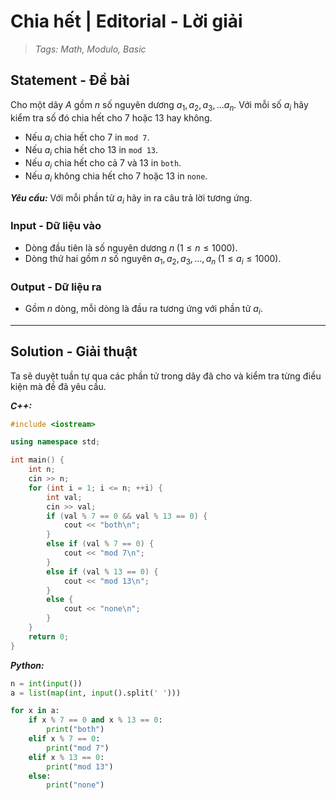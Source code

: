 
# Chia hết | Editorial - Lời giải

> *Tags: Math, Modulo, Basic*

## Statement - Đề bài

Cho một dãy $A$ gồm $n$ số nguyên dương $a_1, a_2, a_3, \ldots a_n$. Với mỗi số $a_i$ hãy kiểm tra số đó chia hết cho $7$ hoặc $13$ hay không.

- Nếu $a_i$ chia hết cho $7$ in `mod 7`.
- Nếu $a_i$ chia hết cho $13$ in `mod 13`.
- Nếu $a_i$ chia hết cho cả $7$ và $13$ in `both`.
- Nếu $a_i$ không chia hết cho $7$ hoặc $13$ in `none`.

***Yêu cầu:*** Với mỗi phần tử $a_i$ hãy in ra câu trả lời tương ứng.

### Input - Dữ liệu vào

- Dòng đầu tiên là số nguyên dương $n \; (1 \le n \le 1000)$.
- Dòng thứ hai gồm $n$ số nguyên $a_1, a_2, a_3, \ldots, a_n \; (1 \le a_i \le 1000)$.

### Output - Dữ liệu ra

- Gồm $n$ dòng, mỗi dòng là đầu ra tương ứng với phần tử $a_i$.

---

## Solution - Giải thuật

Ta sẽ duyệt tuần tự qua các phần tử trong dãy đã cho và kiểm tra từng điều kiện mà đề đã yêu cầu.

***C++:***

```cpp
#include <iostream>

using namespace std;

int main() {
    int n;
    cin >> n;
    for (int i = 1; i <= n; ++i) {
        int val;
        cin >> val;
        if (val % 7 == 0 && val % 13 == 0) {
            cout << "both\n";
        }
        else if (val % 7 == 0) {
            cout << "mod 7\n";
        }
        else if (val % 13 == 0) {
            cout << "mod 13\n";
        }
        else {
            cout << "none\n";
        }
    }
    return 0;
}
```

***Python:***

```py
n = int(input())
a = list(map(int, input().split(' ')))

for x in a:
    if x % 7 == 0 and x % 13 == 0:
        print("both")
    elif x % 7 == 0:
        print("mod 7")
    elif x % 13 == 0:
        print("mod 13")
    else:
        print("none")
```
